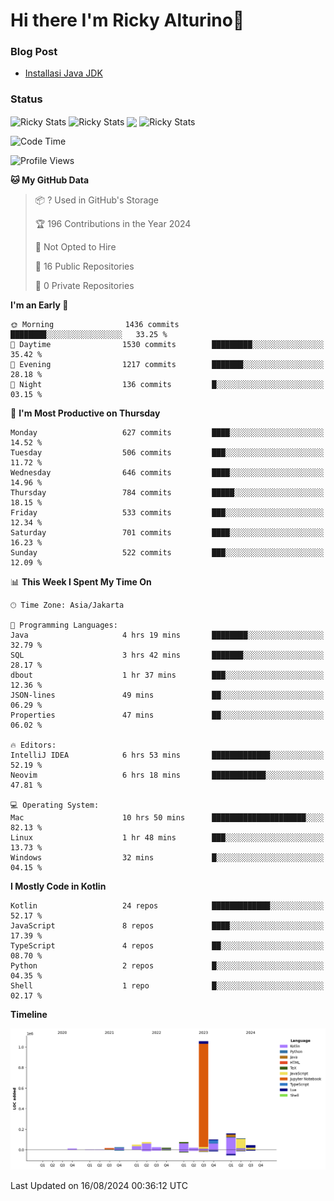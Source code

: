 # Hi there I'm Ricky Alturino👋

### Blog Post

<!-- BLOG-POST-LIST:START -->

- [Installasi Java JDK](https://onirutla.medium.com/installasi-java-jdk-ec701beeb5cb?source=rss-d9d81c918cc9------2)
<!-- BLOG-POST-LIST:END -->

### Status

<img align="center" alt="Ricky Stats" src="https://github-readme-stats.vercel.app/api?username=Alturino&theme=dark&show_icons=true&hide_border=false" />
<img align="center" alt="Ricky Stats" src="https://github-readme-stats.vercel.app/api/top-langs/?username=Alturino&theme=dark&show_icons=true&layout=compact"/>
<img align="center" width="640px" src="https://github-readme-stats.vercel.app/api/wakatime?username=Alturino&layout=compact&hide_border=true&theme=dark">
<img align="center" alt="Ricky Stats" src="https://leetcard.jacoblin.cool/onirutla?border=0&radius=20&ext=activity"/>

<!--START_SECTION:waka-->
![Code Time](http://img.shields.io/badge/Code%20Time-477%20hrs%205%20mins-blue)

![Profile Views](http://img.shields.io/badge/Profile%20Views-0-blue)

**🐱 My GitHub Data** 

> 📦 ? Used in GitHub's Storage 
 > 
> 🏆 196 Contributions in the Year 2024
 > 
> 🚫 Not Opted to Hire
 > 
> 📜 16 Public Repositories 
 > 
> 🔑 0 Private Repositories 
 > 
**I'm an Early 🐤** 

```text
🌞 Morning                1436 commits        ████████░░░░░░░░░░░░░░░░░   33.25 % 
🌆 Daytime                1530 commits        █████████░░░░░░░░░░░░░░░░   35.42 % 
🌃 Evening                1217 commits        ███████░░░░░░░░░░░░░░░░░░   28.18 % 
🌙 Night                  136 commits         █░░░░░░░░░░░░░░░░░░░░░░░░   03.15 % 
```
📅 **I'm Most Productive on Thursday** 

```text
Monday                   627 commits         ████░░░░░░░░░░░░░░░░░░░░░   14.52 % 
Tuesday                  506 commits         ███░░░░░░░░░░░░░░░░░░░░░░   11.72 % 
Wednesday                646 commits         ████░░░░░░░░░░░░░░░░░░░░░   14.96 % 
Thursday                 784 commits         █████░░░░░░░░░░░░░░░░░░░░   18.15 % 
Friday                   533 commits         ███░░░░░░░░░░░░░░░░░░░░░░   12.34 % 
Saturday                 701 commits         ████░░░░░░░░░░░░░░░░░░░░░   16.23 % 
Sunday                   522 commits         ███░░░░░░░░░░░░░░░░░░░░░░   12.09 % 
```


📊 **This Week I Spent My Time On** 

```text
🕑︎ Time Zone: Asia/Jakarta

💬 Programming Languages: 
Java                     4 hrs 19 mins       ████████░░░░░░░░░░░░░░░░░   32.79 % 
SQL                      3 hrs 42 mins       ███████░░░░░░░░░░░░░░░░░░   28.17 % 
dbout                    1 hr 37 mins        ███░░░░░░░░░░░░░░░░░░░░░░   12.36 % 
JSON-lines               49 mins             ██░░░░░░░░░░░░░░░░░░░░░░░   06.29 % 
Properties               47 mins             ██░░░░░░░░░░░░░░░░░░░░░░░   06.02 % 

🔥 Editors: 
IntelliJ IDEA            6 hrs 53 mins       █████████████░░░░░░░░░░░░   52.19 % 
Neovim                   6 hrs 18 mins       ████████████░░░░░░░░░░░░░   47.81 % 

💻 Operating System: 
Mac                      10 hrs 50 mins      █████████████████████░░░░   82.13 % 
Linux                    1 hr 48 mins        ███░░░░░░░░░░░░░░░░░░░░░░   13.73 % 
Windows                  32 mins             █░░░░░░░░░░░░░░░░░░░░░░░░   04.15 % 
```

**I Mostly Code in Kotlin** 

```text
Kotlin                   24 repos            █████████████░░░░░░░░░░░░   52.17 % 
JavaScript               8 repos             ████░░░░░░░░░░░░░░░░░░░░░   17.39 % 
TypeScript               4 repos             ██░░░░░░░░░░░░░░░░░░░░░░░   08.70 % 
Python                   2 repos             █░░░░░░░░░░░░░░░░░░░░░░░░   04.35 % 
Shell                    1 repo              █░░░░░░░░░░░░░░░░░░░░░░░░   02.17 % 
```



**Timeline**

![Lines of Code chart](https://raw.githubusercontent.com/Alturino/Alturino/main/assets/bar_graph.png)


 Last Updated on 16/08/2024 00:36:12 UTC
<!--END_SECTION:waka-->
